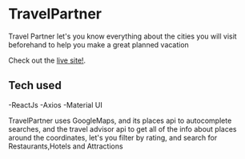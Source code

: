 # TravelPartner

Travel Partner let's you know everything about the cities you will visit beforehand
to help you make a great planned vacation 

Check out the [live site!](https://relaxed-swartz-4fc176.netlify.app/).

## Tech used

-ReactJs
-Axios
-Material UI

TravelPartner uses GoogleMaps, and its places api to autocomplete searches,
and the travel advisor api to get all of the info about places around the coordinates,
let's you filter by rating, and search for Restaurants,Hotels and Attractions

